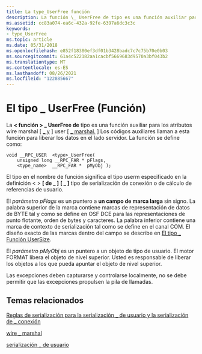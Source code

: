 ```yaml
---
title: La type_UserFree función
description: La función \_ UserFree de tipo es una función auxiliar para los atributos \wire \_ marshal\ y \user \_ marshal\.
ms.assetid: cc83a074-ea6c-432a-92fe-6397a6dc3c3c
keywords:
- type_UserFree
ms.topic: article
ms.date: 05/31/2018
ms.openlocfilehash: e852f18380ef3df01b3428badc7c7c75b70e0b03
ms.sourcegitcommit: 61a4c522182aa1cacbf5669683d9570a3bf043b2
ms.translationtype: MT
ms.contentlocale: es-ES
ms.lasthandoff: 08/26/2021
ms.locfileid: "122885667"
---
```

# <a name="the-type_userfree-function"></a>El tipo \_ UserFree (Función)

La **&lt; función &gt; \_ UserFree de** tipo es una función auxiliar para los atributos wire marshal \[ [ \_ y](/windows/desktop/Midl/wire-marshal) \] user \[ [ \_ marshal.](/windows/desktop/Midl/user-marshal) \] Los códigos auxiliares llaman a esta función para liberar los datos en el lado servidor. La función se define como:

``` syntax
void __RPC_USER  <type>_UserFree(
    unsigned long __RPC_FAR * pFlags,
    <type_name>  __RPC_FAR *  pMyObj );
```

El tipo en el nombre de función significa el tipo userm especificado en la definición &lt; &gt; **\[ de \_ \]** **\[ \_ \]** tipo de serialización de conexión o de cálculo de referencias de usuario.

El *parámetro pFlags* es un puntero a **un campo de marca larga** sin signo. La palabra superior de la marca contiene marcas de representación de datos de BYTE tal y como se define en OSF DCE para las representaciones de punto flotante, orden de bytes y caracteres. La palabra inferior contiene una marca de contexto de serialización tal como se define en el canal COM. El diseño exacto de las marcas dentro del campo se describe en [El tipo \_ Función UserSize](the-type-usersize-function.md).

El *parámetro pMyObj* es un puntero a un objeto de tipo de usuario. El motor FORMAT libera el objeto de nivel superior. Usted es responsable de liberar los objetos a los que pueda apuntar el objeto de nivel superior.

Las excepciones deben capturarse y controlarse localmente, no se debe permitir que las excepciones propulsen la pila de llamadas.

## <a name="related-topics"></a>Temas relacionados

<dl> <dt>

[Reglas de serialización para la serialización \_ de usuario y la serialización de \_ conexión](marshaling-rules-for-user-marshal-and-wire-marshal.md)
</dt> <dt>

[wire \_ marshal](/windows/desktop/Midl/wire-marshal)
</dt> <dt>

[serialización \_ de usuario](/windows/desktop/Midl/user-marshal)
</dt> </dl>

 

 
